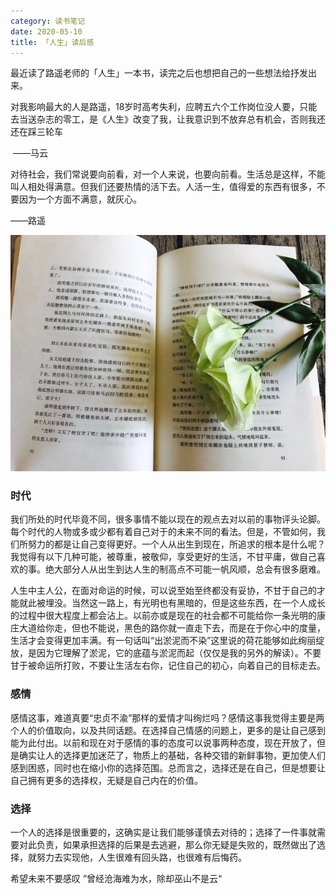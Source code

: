 ```yaml
---
category: 读书笔记
date: 2020-05-10
title: 「人生」读后感
---
```


最近读了路遥老师的「人生」一本书，读完之后也想把自己的一些想法给抒发出来。

<!--more-->

对我影响最大的人是路遥，18岁时高考失利，应聘五六个工作岗位没人要，只能去当送杂志的零工，是《人生》改变了我，让我意识到不放弃总有机会，否则我还还在踩三轮车

 ——马云

对待社会，我们常说要向前看，对一个人来说，也要向前看。生活总是这样，不能叫人相处得满意。但我们还要热情的活下去。人活一生，值得爱的东西有很多，不要因为一个方面不满意，就灰心。

——路遥

![人生](./life.png)

### 时代

我们所处的时代毕竟不同，很多事情不能以现在的观点去对以前的事物评头论脚。每个时代的人物或多或少都有着自己对于的未来不同的看法。但是，不管如何，我们所努力的都是让自己变得更好。一个人从出生到现在，所追求的根本是什么呢？我觉得有以下几种可能，被尊重，被敬仰，享受更好的生活，不甘平庸，做自己喜欢的事。绝大部分人从出生到达人生的制高点不可能一帆风顺，总会有很多磨难。

人生中主人公，在面对命运的时候，可以说至始至终都没有妥协，不甘于自己的才能就此被埋没。当然这一路上，有光明也有黑暗的，但是这些东西，在一个人成长的过程中很大程度上都会沾上。以前亦或是现在的社会都不可能给你一条光明的康庄大道给你走，但也不能说，黑色的路你就一直走下去，而是在于你心中的度量，生活才会变得更加丰满。有一句话叫“出淤泥而不染”这里说的荷花能够如此绚丽绽放，是因为它理解了淤泥，它的底蕴与淤泥而起（仅仅是我的另外的解读）。不要甘于被命运所打败，不要让生活左右你，记住自己的初心，向着自己的目标走去。

### 感情

感情这事，难道真要“忠贞不渝”那样的爱情才叫绚烂吗？感情这事我觉得主要是两个人的价值取向，以及共同话题。在选择自己情感的问题上，更多的是让自己感到能为此付出。以前和现在对于感情的事的态度可以说事两种态度，现在开放了，但是确实让人的选择更加迷茫了，物质上的基础，各种交错的新鲜事物，更加使人们感到困惑，同时也在缩小你的选择范围。总而言之，选择还是在自己，但是想要让自己拥有更多的选择权，无疑是自己内在的价值。

### 选择

一个人的选择是很重要的，这确实是让我们能够谨慎去对待的；选择了一件事就需要对此负责，如果承担选择的后果是去逃避，那么你无疑是失败的，既然做出了选择，就努力去实现他，人生很难有回头路，也很难有后悔药。

希望未来不要感叹 ”曾经沧海难为水，除却巫山不是云“